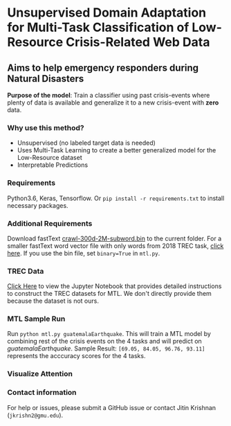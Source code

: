 # Unsupervised Domain Adaptation for Multi-Task Classification of Low-Resource Crisis-Related Web Data

## Aims to help emergency responders during Natural Disasters 

**Purpose of the model**: Train a classifier using past crisis-events where plenty of data is available and generalize it to a new crisis-event with **zero** data. 

### Why use this method?
- Unsupervised (no labeled target data is needed)
- Uses Multi-Task Learning to create a better generalized model for the Low-Resource dataset
- Interpretable Predictions

### Requirements
Python3.6, Keras, Tensorflow.
Or ```pip install -r requirements.txt``` to install necessary packages.

### Additional Requirements
Download fastText [crawl-300d-2M-subword.bin](https://fasttext.cc/docs/en/english-vectors.html) to the current folder. For a smaller fastText word vector file with only words from 2018 TREC task, [click here](https://drive.google.com/open?id=1dNYCD5vuuGjT-BT-ZMfKYttU1UtUlOQg). If you use the bin file, set ```binary=True``` in ```mtl.py```.

### TREC Data
[Click Here](https://github.com/jitinkrishnan/Crisis-Tweet-Multi-Task-DA/blob/master/TREC-MTL-DATASET-CONSTRUCTION.ipynb) to view the Jupyter Notebook that provides detailed instructions to construct the TREC datasets for MTL. We don't directly provide them because the dataset is not ours. 

### MTL Sample Run
Run ```python mtl.py guatemalaEarthquake```. This will train a MTL model by combining rest of the crisis events on the 4 tasks and will predict on *guatemalaEarthquake*.
Sample Result: ```[69.05, 84.05, 96.76, 93.11]``` represents the acccuracy scores for the 4 tasks. 

### Visualize Attention

### Contact information
For help or issues, please submit a GitHub issue or contact Jitin Krishnan (`jkrishn2@gmu.edu`).

